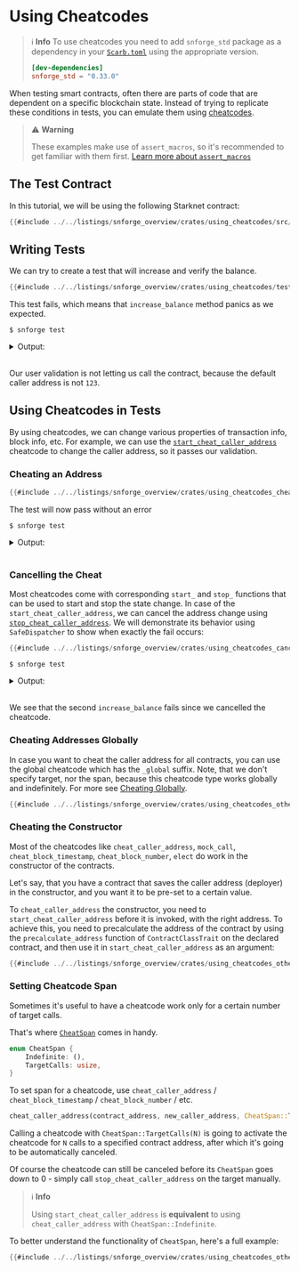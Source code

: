 # Using Cheatcodes

> ℹ️ **Info**
> To use cheatcodes you need to add `snforge_std` package as a dependency in
> your [`Scarb.toml`](https://docs.swmansion.com/scarb/docs/guides/dependencies.html#development-dependencies)
> using the appropriate version.
>
> ```toml
> [dev-dependencies]
> snforge_std = "0.33.0"
> ```

When testing smart contracts, often there are parts of code that are dependent on a specific blockchain state.
Instead of trying to replicate these conditions in tests, you can emulate them
using [cheatcodes](../appendix/cheatcodes.md).

> ⚠️ **Warning**
> 
> These examples make use of `assert_macros`, so it's recommended to get familiar with them first. [Learn more about `assert_macros`](testing.md#writing-assertions-and-assert_macros-package)

## The Test Contract

In this tutorial, we will be using the following Starknet contract:

```rust
{{#include ../../listings/snforge_overview/crates/using_cheatcodes/src/lib.cairo}}
```

## Writing Tests

We can try to create a test that will increase and verify the balance.

```rust
{{#include ../../listings/snforge_overview/crates/using_cheatcodes/tests/lib.cairo}}
```

This test fails, which means that `increase_balance` method panics as we expected.

```shell
$ snforge test
```

<details>
<summary>Output:</summary>

```shell
Collected 1 test(s) from using_cheatcodes package
Running 0 test(s) from src/
Running 1 test(s) from tests/
[FAIL] using_cheatcodes_tests::call_and_invoke

Failure data:
    0x75736572206973206e6f7420616c6c6f776564 ('user is not allowed')

Tests: 0 passed, 1 failed, 0 skipped, 0 ignored, 0 filtered out

Failures:
    using_cheatcodes_tests::call_and_invoke
```
</details>
<br>

Our user validation is not letting us call the contract, because the default caller address is not `123`.

## Using Cheatcodes in Tests

By using cheatcodes, we can change various properties of transaction info, block info, etc.
For example, we can use the [`start_cheat_caller_address`](../appendix/cheatcodes/caller_address.md) cheatcode to change the caller
address, so it passes our validation.

### Cheating an Address

```rust
{{#include ../../listings/snforge_overview/crates/using_cheatcodes_cheat_address/tests/lib.cairo}}
```

The test will now pass without an error

```shell
$ snforge test
```

<details>
<summary>Output:</summary>

```shell
Collected 1 test(s) from using_cheatcodes_cheat_address package
Running 0 test(s) from src/
Running 1 test(s) from tests/
[PASS] using_cheatcodes_cheat_address_tests::call_and_invoke (gas: ~239)
Tests: 1 passed, 0 failed, 0 skipped, 0 ignored, 0 filtered out
```
</details>
<br>

### Cancelling the Cheat

Most cheatcodes come with corresponding `start_` and `stop_` functions that can be used to start and stop the state
change.
In case of the `start_cheat_caller_address`, we can cancel the address change
using [`stop_cheat_caller_address`](../appendix/cheatcodes/caller_address.md#stop_cheat_caller_address).
We will demonstrate its behavior using `SafeDispatcher` to show when exactly the fail occurs:

```rust
{{#include ../../listings/snforge_overview/crates/using_cheatcodes_cancelling_cheat/tests/lib.cairo}}
```

```shell
$ snforge test
```

<details>
<summary>Output:</summary>

```shell
Collected 1 test(s) from using_cheatcodes_cancelling_cheat package
Running 1 test(s) from tests/
[FAIL] using_cheatcodes_cancelling_cheat_tests::call_and_invoke

Failure data:
    0x5365636f6e642063616c6c206661696c656421 ('Second call failed!')

Running 0 test(s) from src/
Tests: 0 passed, 1 failed, 0 skipped, 0 ignored, 0 filtered out

Failures:
    using_cheatcodes_cancelling_cheat_tests::call_and_invoke
```
</details>
<br>

We see that the second `increase_balance` fails since we cancelled the cheatcode.

### Cheating Addresses Globally

In case you want to cheat the caller address for all contracts, you can use the global cheatcode which has the `_global` suffix. Note, that we don't specify target, nor the span, because this cheatcode type works globally and indefinitely.
For more see [Cheating Globally](../appendix/cheatcodes/global.md).

```rust
{{#include ../../listings/snforge_overview/crates/using_cheatcodes_others/tests/caller_address/proper_use_global.cairo}}
```

### Cheating the Constructor

Most of the cheatcodes like `cheat_caller_address`, `mock_call`, `cheat_block_timestamp`, `cheat_block_number`, `elect` do work in the constructor of the contracts.

Let's say, that you have a contract that saves the caller address (deployer) in the constructor, and you want it to be pre-set to a certain value.

To `cheat_caller_address` the constructor, you need to `start_cheat_caller_address` before it is invoked, with the right address. To achieve this, you need to precalculate the address of the contract by using the `precalculate_address` function of `ContractClassTrait` on the declared contract, and then use it in `start_cheat_caller_address` as an argument:

```rust
{{#include ../../listings/snforge_overview/crates/using_cheatcodes_others/tests/cheat_constructor.cairo}}
```

### Setting Cheatcode Span

Sometimes it's useful to have a cheatcode work only for a certain number of target calls.

That's where [`CheatSpan`](../appendix/cheatcodes/cheat_span.md) comes in handy.

```rust
enum CheatSpan {
    Indefinite: (),
    TargetCalls: usize,
}
```

To set span for a cheatcode, use `cheat_caller_address` / `cheat_block_timestamp` / `cheat_block_number` / etc.

```rust
cheat_caller_address(contract_address, new_caller_address, CheatSpan::TargetCalls(1))
```

Calling a cheatcode with `CheatSpan::TargetCalls(N)` is going to activate the cheatcode for `N` calls to a specified contract address, after which it's going to be automatically canceled.

Of course the cheatcode can still be canceled before its `CheatSpan` goes down to 0 - simply call `stop_cheat_caller_address` on the target manually.

> ℹ️ **Info**
>
> Using `start_cheat_caller_address` is **equivalent** to using `cheat_caller_address` with `CheatSpan::Indefinite`.


To better understand the functionality of `CheatSpan`, here's a full example:

```rust
{{#include ../../listings/snforge_overview/crates/using_cheatcodes_others/tests/caller_address/span.cairo}}
```

